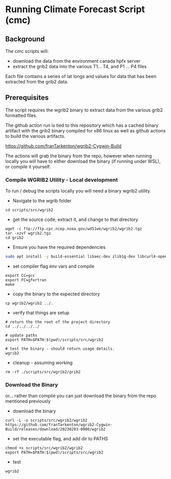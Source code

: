 # Running Climate Forecast Script (cmc)

## Background

The cmc scripts will:
* download the data from the environment canada hpfx server
* extract the grib2 data into the various T1... T4, and P1 ... P4 files

Each file contains a series of lat longs and values for data that has been
extracted from the grib2 data.


## Prerequisites

The script requires the wgrib2 binary to extract data from the various grib2
formatted files.

The github action run is tied to this repository which has a cached binary
artifact with the grib2 binary compiled for x86 linux as well as github
actions to build the various artifacts.

https://github.com/franTarkenton/wgrib2-Cygwin-Build

The actions will grab the binary from the repo, however when running locally
you will have to either download the binary (if running under WSL), or compile
it yourself.



### Compile WGRIB2 Utility - Local development

To run / debug the scripts locally you will need a binary wgrib2 utility.

* Navigate to the wgrib folder
```
cd scripts/src/wgrib2
```

* get the source code, extract it, and change to that directory
```
wget -c ftp://ftp.cpc.ncep.noaa.gov/wd51we/wgrib2/wgrib2.tgz
tar -xzvf wgrib2.tgz
cd grib2
```

* Ensure you have the required dependencies

``` sh
sudo apt install -y build-essential libaec-dev zlib1g-dev libcurl4-openssl-dev libboost-dev curl wget zip unzip bzip2 gfortran gcc g++ cmake
```

* set compiler flag env vars and compile
```
export CC=gcc
export FC=gfortran
make
```

* copy the binary to the expected directory

```
cp wgrib2/wgrib2 ../.

```

* verify that things are setup

```
# return the the root of the project directory
cd ../../../../

# update paths
export PATH=$PATH:$(pwd)/scripts/src/wgrib2

# test the binary - should return usage details.
wgrib2
```

* cleanup - assuming working
```
rm -rf ./scripts/src/wgrib2/grib2
```

### Download the Binary

or... rather than compile you can just download the binary from the repo
mentioned previously

* download the binary

```
curl -L -o scripts/src/wgrib2/wgrib2 https://github.com/franTarkenton/wgrib2-Cygwin-Build/releases/download/20230203-0000/wgrib2
```

* set the executable flag, and add dir to PATHS
```
chmod +x scripts/src/wgrib2/wgrib2
export PATH=$PATH:$(pwd)/scripts/src/wgrib2
```

* test
```
wgrib2
```

